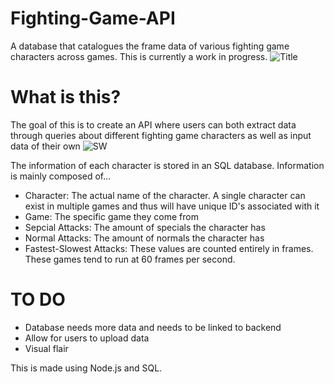 # Fighting-Game-API
A database that catalogues the frame data of various fighting game characters across games. This is currently a work in progress.
![Title](https://cdn.discordapp.com/attachments/375398124820103172/1041881860919267348/Screenshot_1668.png)

# What is this?
The goal of this is to create an API where users can both extract data through queries about different fighting game characters as well as input data of their own
![SW](https://cdn.discordapp.com/attachments/375398124820103172/1041881860470489098/Screenshot_1667.png)

The information of each character is stored in an SQL database. Information is mainly composed of...

* Character: The actual name of the character. A single character can exist in multiple games and thus will have unique ID's associated with it 
* Game: The specific game they come from 
* Sepcial Attacks: The amount of specials the character has
* Normal Attacks: The amount of normals the character has
* Fastest-Slowest Attacks: These values are counted entirely in frames. These games tend to run at 60 frames per second.

# TO DO
* Database needs more data and needs to be linked to backend
* Allow for users to upload data
* Visual flair

This is made using Node.js and SQL.
